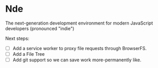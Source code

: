 # Nde
The next-generation development environment for modern JavaScript developers
(pronounced "indie")

Next steps:

- [ ] Add a service worker to proxy file requests through BrowserFS.
- [ ] Add a File Tree
- [ ] Add git support so we can save work more-permanently like.